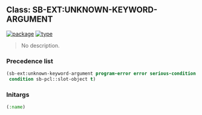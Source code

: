 ## Class: SB-EXT:UNKNOWN-KEYWORD-ARGUMENT
[![package](https://img.shields.io/badge/Package-SB--EXT-5f9ea0.svg?style=social&colorA=999999)](../) [![type](https://img.shields.io/badge/Type-Class-5f9ea0.svg?style=social&colorA=999999)](../#class) 

> No description.

### Precedence list
```cl
(sb-ext:unknown-keyword-argument program-error error serious-condition
 condition sb-pcl::slot-object t)
```
### Initargs
```cl
(:name)
```
